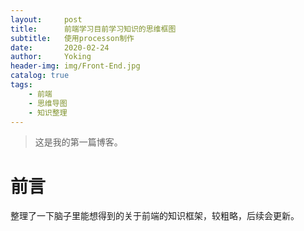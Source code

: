 ```yaml
---
layout:     post
title:      前端学习目前学习知识的思维框图
subtitle:   使用processon制作 
date:       2020-02-24
author:     Yoking
header-img: img/Front-End.jpg
catalog: true
tags:
    - 前端
    - 思维导图
    - 知识整理
---
```

>这是我的第一篇博客。

# 前言
整理了一下脑子里能想得到的关于前端的知识框架，较粗略，后续会更新。
